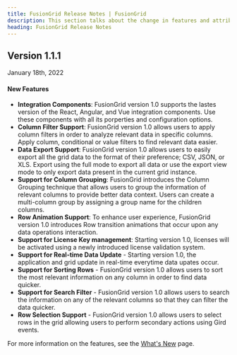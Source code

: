 ```yaml
---
title: FusionGrid Release Notes | FusionGrid
description: This section talks about the change in features and attributes with latest released version.
heading: FusionGrid Release Notes
---
```


<h2 class="sub-heading">Version 1.1.1</h2>

<p class="release-date">January 18th, 2022</p>

<h4>New Features</h4>

- **Integration Components**: FusionGrid version 1.0 supports the lastes version of the React, Angular, and Vue integration components. Use these components with all its porperties and configuration options.
- **Column Filter Support**: FusionGrid version 1.0 allows users to apply column filters in order to analyze relevant data in specific columns. Apply column, conditional or value filters to find relevant data easier.
- **Data Export Support**: FusionGrid version 1.0 allows users to easily export all the grid data to the format of their preference; CSV, JSON, or XLS. Export using the full mode to export all data or use the export view mode to only export data present in the current grid instance.
- **Support for Column Grouping**: FusionGrid introduces the Column Grouping technique that allows users to group the information of relevant columns to provide better data context. Users can create a multi-column group by assigning a group name for the children columns.
- **Row Animation Support**: To enhance user experience, FusionGrid version 1.0 introduces Row transition animations that occur upon any data operations interaction.
- **Support for License Key management**: Starting version 1.0, licenses will be activated using a newly introduced license validation system. 
- **Support for Real-time Data Update** -  Starting version 1.0, the application and grid update in real-time everytime data upates occur.
- **Support for Sorting Rows** - FusionGrid version 1.0 allows users to sort the most relevant information on any column in order to find data quicker.
- **Support for Search Filter** - FusionGrid version 1.0 allows users to search the information on any of the relevant columns so that they can filter the data quicker.
- **Row Selection Support** -  FusionGrid version 1.0 allows users to select rows in the grid allowing users to perform secondary actions using Gird events. 

For more information on the features, see the [What's New](/fusiongrid/fusiongrid-whats-new) page.
